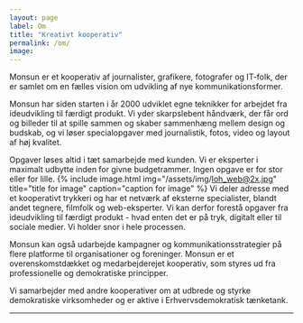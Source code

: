 ```yaml
---
layout: page
label: Om
title: "Kreativt kooperativ"
permalink: /om/
image:
---
```


Monsun er et kooperativ af journalister, grafikere, fotografer og IT-folk, der er samlet om en fælles vision om udvikling af nye kommunikationsformer.

Monsun har siden starten i år 2000 udviklet egne teknikker for arbejdet fra ideudvikling til færdigt produkt. Vi yder skarpslebent håndværk, der får ord og billeder til at spille sammen og skaber sammenhæng mellem design og budskab, og vi løser specialopgaver med journalistik, fotos, video og layout af høj kvalitet.

Opgaver løses altid i tæt samarbejde med kunden. Vi er eksperter i maximalt udbytte inden for givne budgetrammer. Ingen opgave er for stor eller for lille.
{% include image.html
  img="/assets/img/loh_web@2x.jpg"
  title="title for image"
  caption="caption for image"
%}
Vi deler adresse med et kooperativt trykkeri og har et netværk af eksterne specialister, blandt andet tegnere, filmfolk og web-eksperter. Vi kan derfor forestå opgaver fra ideudvikling til færdigt produkt - hvad enten det er på tryk, digitalt eller til sociale medier. Vi holder snor i hele processen.

Monsun kan også udarbejde kampagner og kommunikationsstrategier på flere platforme til organisationer og foreninger.
Monsun er et overenskomstdækket og medarbejderejet kooperativ, som styres ud fra professionelle og demokratiske principper.

Vi samarbejder med andre kooperativer om at udbrede og styrke demokratiske virksomheder og er aktive i Erhvervsdemokratisk tænketank.

<hr>
